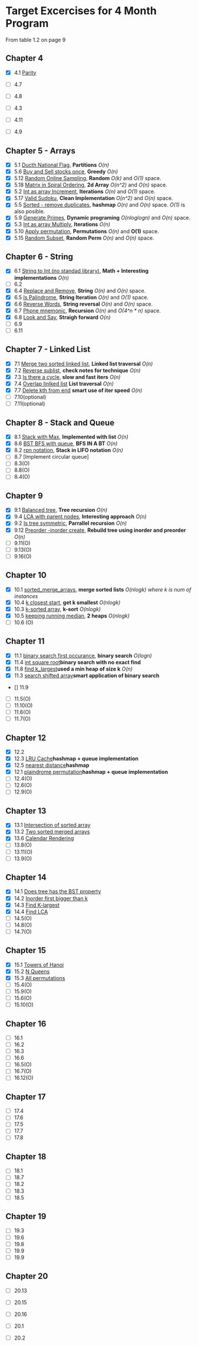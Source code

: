 # Target Excercises for 4 Month Program

From table 1.2 on page 9

## Chapter 4
 - [x] 4.1 [Parity](../EPI/epi_judge_python/parity.py)
 - [ ] 4.7 
 - [ ] 4.8 
 - [ ] 4.3 
 - [ ] 4.11
 - [ ] 4.9 


## Chapter 5 - Arrays
 - [x] 5.1 [Ducth National Flag](../EPI/epi_judge_python/dutch_national_flag.py), __Partitions__ _O(n)_
 - [x] 5.6 [Buy and Sell stocks once](../EPI/epi_judge_python/buy_and_sell_stock.py), __Greedy__ _O(n)_
 - [x] 5.12 [Random Online Sampling](../EPI/epi_judge_python/offline_sampling.py), __Random__ _O(k)_ and _O(1)_ space.  
 - [x] 5.18 [Matrix in Spiral Ordering](../EPI/epi_judge_python/int_as_array_increment.py), __2d Array__ _O(n^2)_ and _O(n)_ space.
 - [x] 5.2 [Int as array Increment](../EPI/epi_judge_python/int_as_array_increment.py), __Iterations__ _O(n)_ and _O(1)_ space.
 - [x] 5.17 [Valid Sudoku](../EPI/epi_judge_python/is_valid_sudoku.py), __Clean Implementation__ _O(n^2)_ and _O(n)_ space.
 - [x] 5.5 [Sorted - remove duplicates](../EPI/epi_judge_python/int_as_array_increment.py), __hashmap__ _O(n)_ and _O(n)_ space. _O(1)_ is also posible.
 - [x] 5.9 [Generate Primes](../EPI/epi_judge_python/prime_sieve.py), __Dynamic programing__ _O(nloglogn)_ and _O(n)_ space.
 - [x] 5.3 [Int as array Multiply](../EPI/epi_judge_python/int_as_array_multiply.py), __Iterations__ _O(n)_ 
 - [x] 5.10 [Apply permutation](../EPI/epi_judge_python/apply_permutation.py), __Permutations__ _O(n)_ and __O(1)__ space.
 - [x] 5.15 [Random Subset](../EPI/epi_judge_python/int_as_array_increment.py), __Random Perm__ _O(n)_ and _O(n)_ space.

## Chapter 6 - String
 - [x] 6.1 [String to Int (no standad library)](../EPI/epi_judge_python_solutions/string_integer_interconversion.py), __Math + Interesting implementations__ _O(n)_
 - [ ] 6.2 
 - [x] 6.4 [Replace and Remove](../EPI/epi_judge_python/replace_and_remove.py), __String__ _O(n)_ and _O(n)_ space.
 - [x] 6.5 [Is Palindrome](../EPI/epi_judge_python/is_string_palindromic_punctuation.py), __String Iteration__ _O(n)_ and _O(1)_ space.
 - [x] 6.6 [Reverse Words](../EPI/epi_judge_python/is_string_palindromic_punctuation.py), __String reversal__ _O(n)_ and _O(n)_ space.
 - [x] 6.7 [Phone mnemonic](../EPI/epi_judge_python/phone_number_mnemonic.py), __Recursion__ _O(n)_ and _O(4^n * n)_ space. 
 - [x] 6.8 [Look and Say](../EPI/epi_judge_python/look_and_say.py), __Straigh forward__ _O(n)_
 - [ ] 6.9 
 - [ ] 6.11 

## Chapter 7 - Linked List
 - [x] 7.1 [Merge two sorted linked list](../EPI/epi_judge_python/sorted_lists_merge.py), __Linked list traversal__ _O(n)_
 - [x] 7.2 [Reverse sublist](../EPI/epi_judge_python/sorted_lists_merge.py), __check notes for technique__ _O(n)_
 - [x] 7.3 [Is there a cycle](../EPI/epi_judge_python/is_list_cyclic.py), __slow and fast iters__ _O(n)_
 - [x] 7.4 [Overlap linlked list](../EPI/epi_judge_python/do_terminated_lists_overlap.py) __List traversal__  _O(n)_
 - [x] 7.7 [Delete kth from end](../EPI/epi_judge_python/delete_kth_last_from_list.py) __smart use of iter speed__ _O(n)_
 - [ ] 7.10(optional)
 - [ ] 7.11(optional)

## Chapter 8 - Stack and Queue
 - [x] 8.1 [Stack with Max](../EPI/epi_judge_python/stack_with_max.py), __Implemented with list__ _O(n)_
 - [x] 8.6 [BST BFS with queue](../EPI/epi_judge_python/tree_level_order.py), __BFS IN A BT__ _O(n)_
 - [x] 8.2 [rpn notation](../EPI/epi_judge_python/evaluate_rpn.py), __Stack in LIFO notation__ _O(n)_
 - [ ] 8.7 [Implement circular queue]
 - [ ] 8.3(O)
 - [ ] 8.8(O)
 - [ ] 8.4(O)

## Chapter 9
 - [x] 9.1 [Balanced tree](../EPI/epi_judge_python/is_tree_balanced.py), __Tree recursion__ _O(n)_
 - [x] 9.4 [LCA with parent nodes](../EPI/epi_judge_python/lowest_common_ancestor_close_ancestor.py), __Interesting approach__ _O(n)_
 - [x] 9.2 [Is tree symmetric](../EPI/epi_judge_python/is_tree_symmetric.py), __Parrallel recursion__ _O(n)_
 - [x] 9.12 [Preorder -inorder create](../EPI/epi_judge_python/tree_from_preorder_inorder.py), __Rebuild tree using inorder and preorder__ _O(n)_
 - [ ] 9.11(O)
 - [ ] 9.13(O)
 - [ ] 9.16(O)

## Chapter 10
 - [x] 10.1 [sorted_merge_arrays](../EPI/epi_judge_python/sorted_arrays_merge.py), __merge sorted lists__ _O(nlogk) where k is num of instances_
 - [x] 10.4 [k closest start](../EPI/epi_judge_python/k_closest_starts.py), __get k smallest__ _O(nlogk)_
 - [x] 10.3 [k-sorted array](../EPI/epi_judge_python/sort_almost_sorted_array.py), __k-sort__ _O(nlogk)_
 - [x] 10.5 [keeping running median](../EPI/epi_judge_python/online_median.py), __2 heaps__ _O(nlogk)_
 - [ ] 10.6 (O)

## Chapter 11
 - [x] 11.1 [binary search first occurance](../EPI/epi_judge_python/search_first_key.py), __binary search__ _O(logn)_
 - [x] 11.4 [int square root](../EPI/epi_judge_python/int_square_root.py)__binary search with no exact find__
 - [x] 11.8 [find k_largest](../EPI/epi_judge_python/kth_largest_in_array.py)__used a min heap of size k__ _O(n)_
 - [x] 11.3 [search shifted array](../EPI/epi_judge_python/search_shifted_sorted_array.py)__smart application of binary search__ 
 - [] 11.9
 - [ ] 11.5(O)
 - [ ] 11.10(O)
 - [ ] 11.6(O)
 - [ ] 11.7(O)

## Chapter 12
 - [x] 12.2
 - [x] 12.3 [LRU Cache](../EPI/epi_judge_python/lru_cache.py)__hashmap + queue implementation__
 - [x] 12.5 [nearest distance](../EPI/epi_judge_python/nearest_repeated_entries.py)__hashmap__
 - [x] 12.1 [plaindrome permutation](../EPI/epi_judge_python/is_string_permutable_to_palindrome.py)__hashmap + queue implementation__
 - [ ] 12.4(O)
 - [ ] 12.6(O)
 - [ ] 12.9(O)

## Chapter 13
 - [x] 13.1 [Intersection of sorted array](../EPI/epi_judge_python/intersect_sorted_arrays.py)
 - [x] 13.2 [Two sorted merged arrays](../EPI/epi_judge_python/two_sorted_arrays_merge.py)
 - [x] 13.6 [Calendar Rendering](../EPI/epi_judge_python/calendar_rendering.py)
 - [ ] 13.8(O)
 - [ ] 13.11(O)
 - [ ] 13.9(O)

## Chapter 14
 - [x] 14.1 [Does tree has the BST property](../EPI/epi_judge_python/is_tree_a_bst.py)
 - [x] 14.2 [Inorder first bigger than k](../EPI/epi_judge_python/search_first_greater_value_in_bst.py)
 - [x] 14.3 [Find K-largest](../EPI/epi_judge_python/k_largest_values_in_bst.py)
 - [x] 14.4 [Find LCA](../EPI/epi_judge_python/lowest_common_ancestor_in_bst.py)
 - [ ] 14.5(O)
 - [ ] 14.8(O)
 - [ ] 14.7(O)

## Chapter 15
 - [x] 15.1 [Towers of Hanoi](../EPI/epi_judge_python/hanoi.py)
 - [x] 15.2 [N Queens](../EPI/epi_judge_python/n_queens.py)
 - [x] 15.3 [All permutations](../EPI/epi_judge_python/permutations.py)
 - [ ] 15.4(O) 
 - [ ] 15.9(O)
 - [ ] 15.6(O)
 - [ ] 15.10(O)

## Chapter 16
 - [ ] 16.1
 - [ ] 16.2 
 - [ ] 16.3 
 - [ ] 16.6 
 - [ ] 16.5(O)
 - [ ] 16.7(O)
 - [ ] 16.12(O)

## Chapter 17
 - [ ] 17.4
 - [ ] 17.6
 - [ ] 17.5 
 - [ ] 17.7 
 - [ ] 17.8

## Chapter 18
 - [ ] 18.1
 - [ ] 18.7 
 - [ ] 18.2 
 - [ ] 18.3 
 - [ ] 18.5

## Chapter 19
 - [ ] 19.3
 - [ ] 19.6
 - [ ] 19.8 
 - [ ] 19.9 
 - [ ] 19.9

## Chapter 20
 - [ ] 20.13
 - [ ] 20.15
 - [ ] 20.16
 - [ ] 20.1
 - [ ] 20.2



























